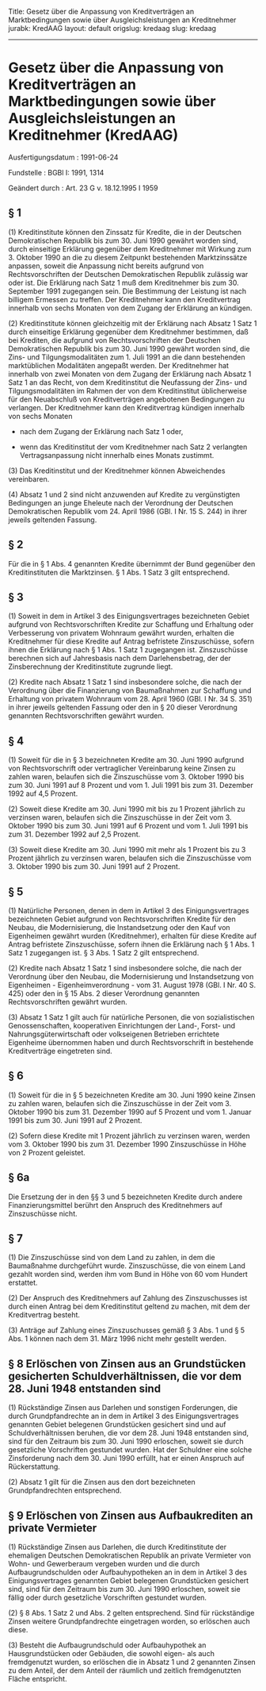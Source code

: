 Title: Gesetz über die Anpassung von Kreditverträgen an Marktbedingungen sowie über
  Ausgleichsleistungen an Kreditnehmer
jurabk: KredAAG
layout: default
origslug: kredaag
slug: kredaag

---

# Gesetz über die Anpassung von Kreditverträgen an Marktbedingungen sowie über Ausgleichsleistungen an Kreditnehmer (KredAAG)

Ausfertigungsdatum
:   1991-06-24

Fundstelle
:   BGBl I: 1991, 1314

Geändert durch
:   Art. 23 G v. 18.12.1995 I 1959


## § 1

(1) Kreditinstitute können den Zinssatz für Kredite, die in der
Deutschen Demokratischen Republik bis zum 30. Juni 1990 gewährt worden
sind, durch einseitige Erklärung gegenüber dem Kreditnehmer mit
Wirkung zum 3. Oktober 1990 an die zu diesem Zeitpunkt bestehenden
Marktzinssätze anpassen, soweit die Anpassung nicht bereits aufgrund
von Rechtsvorschriften der Deutschen Demokratischen Republik zulässig
war oder ist. Die Erklärung nach Satz 1 muß dem Kreditnehmer bis zum
30\. September 1991 zugegangen sein. Die Bestimmung der Leistung ist
nach billigem Ermessen zu treffen. Der Kreditnehmer kann den
Kreditvertrag innerhalb von sechs Monaten von dem Zugang der Erklärung
an kündigen.

(2) Kreditinstitute können gleichzeitig mit der Erklärung nach Absatz
1 Satz 1 durch einseitige Erklärung gegenüber dem Kreditnehmer
bestimmen, daß bei Krediten, die aufgrund von Rechtsvorschriften der
Deutschen Demokratischen Republik bis zum 30. Juni 1990 gewährt worden
sind, die Zins- und Tilgungsmodalitäten zum 1. Juli 1991 an die dann
bestehenden marktüblichen Modalitäten angepaßt werden. Der
Kreditnehmer hat innerhalb von zwei Monaten von dem Zugang der
Erklärung nach Absatz 1 Satz 1 an das Recht, von dem Kreditinstitut
die Neufassung der Zins- und Tilgungsmodalitäten im Rahmen der von dem
Kreditinstitut üblicherweise für den Neuabschluß von Kreditverträgen
angebotenen Bedingungen zu verlangen. Der Kreditnehmer kann den
Kreditvertrag kündigen innerhalb von sechs Monaten

-   nach dem Zugang der Erklärung nach Satz 1 oder,


-   wenn das Kreditinstitut der vom Kreditnehmer nach Satz 2 verlangten
    Vertragsanpassung nicht innerhalb eines Monats zustimmt.




(3) Das Kreditinstitut und der Kreditnehmer können Abweichendes
vereinbaren.

(4) Absatz 1 und 2 sind nicht anzuwenden auf Kredite zu vergünstigten
Bedingungen an junge Eheleute nach der Verordnung der Deutschen
Demokratischen Republik vom 24. April 1986 (GBl. I Nr. 15 S. 244) in
ihrer jeweils geltenden Fassung.


## § 2

Für die in § 1 Abs. 4 genannten Kredite übernimmt der Bund gegenüber
den Kreditinstituten die Marktzinsen. § 1 Abs. 1 Satz 3 gilt
entsprechend.


## § 3

(1) Soweit in dem in Artikel 3 des Einigungsvertrages bezeichneten
Gebiet aufgrund von Rechtsvorschriften Kredite zur Schaffung und
Erhaltung oder Verbesserung von privatem Wohnraum gewährt wurden,
erhalten die Kreditnehmer für diese Kredite auf Antrag befristete
Zinszuschüsse, sofern ihnen die Erklärung nach § 1 Abs. 1 Satz 1
zugegangen ist. Zinszuschüsse berechnen sich auf Jahresbasis nach dem
Darlehensbetrag, der der Zinsberechnung der Kreditinstitute zugrunde
liegt.

(2) Kredite nach Absatz 1 Satz 1 sind insbesondere solche, die nach
der Verordnung über die Finanzierung von Baumaßnahmen zur Schaffung
und Erhaltung von privatem Wohnraum vom 28. April 1960 (GBl. I Nr. 34
S. 351) in ihrer jeweils geltenden Fassung oder den in § 20 dieser
Verordnung genannten Rechtsvorschriften gewährt wurden.


## § 4

(1) Soweit für die in § 3 bezeichneten Kredite am 30. Juni 1990
aufgrund von Rechtsvorschrift oder vertraglicher Vereinbarung keine
Zinsen zu zahlen waren, belaufen sich die Zinszuschüsse vom 3. Oktober
1990 bis zum 30. Juni 1991 auf 8 Prozent und vom 1. Juli 1991 bis zum
31\. Dezember 1992 auf 4,5 Prozent.

(2) Soweit diese Kredite am 30. Juni 1990 mit bis zu 1 Prozent
jährlich zu verzinsen waren, belaufen sich die Zinszuschüsse in der
Zeit vom 3. Oktober 1990 bis zum 30. Juni 1991 auf 6 Prozent und vom
1\. Juli 1991 bis zum 31. Dezember 1992 auf 2,5 Prozent.

(3) Soweit diese Kredite am 30. Juni 1990 mit mehr als 1 Prozent bis
zu 3 Prozent jährlich zu verzinsen waren, belaufen sich die
Zinszuschüsse vom 3. Oktober 1990 bis zum 30. Juni 1991 auf 2 Prozent.


## § 5

(1) Natürliche Personen, denen in dem in Artikel 3 des
Einigungsvertrages bezeichneten Gebiet aufgrund von Rechtsvorschriften
Kredite für den Neubau, die Modernisierung, die Instandsetzung oder
den Kauf von Eigenheimen gewährt wurden (Kreditnehmer), erhalten für
diese Kredite auf Antrag befristete Zinszuschüsse, sofern ihnen die
Erklärung nach § 1 Abs. 1 Satz 1 zugegangen ist. § 3 Abs. 1 Satz 2
gilt entsprechend.

(2) Kredite nach Absatz 1 Satz 1 sind insbesondere solche, die nach
der Verordnung über den Neubau, die Modernisierung und Instandsetzung
von Eigenheimen - Eigenheimverordnung - vom 31. August 1978 (GBl. I
Nr. 40 S. 425) oder den in § 15 Abs. 2 dieser Verordnung genannten
Rechtsvorschriften gewährt wurden.

(3) Absatz 1 Satz 1 gilt auch für natürliche Personen, die von
sozialistischen Genossenschaften, kooperativen Einrichtungen der
Land-, Forst- und Nahrungsgüterwirtschaft oder volkseigenen Betrieben
errichtete Eigenheime übernommen haben und durch Rechtsvorschrift in
bestehende Kreditverträge eingetreten sind.


## § 6

(1) Soweit für die in § 5 bezeichneten Kredite am 30. Juni 1990 keine
Zinsen zu zahlen waren, belaufen sich die Zinszuschüsse in der Zeit
vom 3. Oktober 1990 bis zum 31. Dezember 1990 auf 5 Prozent und vom 1.
Januar 1991 bis zum 30. Juni 1991 auf 2 Prozent.

(2) Sofern diese Kredite mit 1 Prozent jährlich zu verzinsen waren,
werden vom 3. Oktober 1990 bis zum 31. Dezember 1990 Zinszuschüsse in
Höhe von 2 Prozent geleistet.


## § 6a

Die Ersetzung der in den §§ 3 und 5 bezeichneten Kredite durch andere
Finanzierungsmittel berührt den Anspruch des Kreditnehmers auf
Zinszuschüsse nicht.


## § 7

(1) Die Zinszuschüsse sind von dem Land zu zahlen, in dem die
Baumaßnahme durchgeführt wurde. Zinszuschüsse, die von einem Land
gezahlt worden sind, werden ihm vom Bund in Höhe von 60 vom Hundert
erstattet.

(2) Der Anspruch des Kreditnehmers auf Zahlung des Zinszuschusses ist
durch einen Antrag bei dem Kreditinstitut geltend zu machen, mit dem
der Kreditvertrag besteht.

(3) Anträge auf Zahlung eines Zinszuschusses gemäß § 3 Abs. 1 und § 5
Abs. 1 können nach dem 31. März 1996 nicht mehr gestellt werden.


## § 8 Erlöschen von Zinsen aus an Grundstücken gesicherten Schuldverhältnissen, die vor dem 28. Juni 1948 entstanden sind

(1) Rückständige Zinsen aus Darlehen und sonstigen Forderungen, die
durch Grundpfandrechte an in dem in Artikel 3 des Einigungsvertrages
genannten Gebiet belegenen Grundstücken gesichert sind und auf
Schuldverhältnissen beruhen, die vor dem 28. Juni 1948 entstanden
sind, sind für den Zeitraum bis zum 30. Juni 1990 erloschen, soweit
sie durch gesetzliche Vorschriften gestundet wurden. Hat der Schuldner
eine solche Zinsforderung nach dem 30. Juni 1990 erfüllt, hat er einen
Anspruch auf Rückerstattung.

(2) Absatz 1 gilt für die Zinsen aus den dort bezeichneten
Grundpfandrechten entsprechend.


## § 9 Erlöschen von Zinsen aus Aufbaukrediten an private Vermieter

(1) Rückständige Zinsen aus Darlehen, die durch Kreditinstitute der
ehemaligen Deutschen Demokratischen Republik an private Vermieter von
Wohn- und Gewerberaum vergeben wurden und die durch
Aufbaugrundschulden oder Aufbauhypotheken an in dem in Artikel 3 des
Einigungsvertrages genannten Gebiet belegenen Grundstücken gesichert
sind, sind für den Zeitraum bis zum 30. Juni 1990 erloschen, soweit
sie fällig oder durch gesetzliche Vorschriften gestundet wurden.

(2) § 8 Abs. 1 Satz 2 und Abs. 2 gelten entsprechend. Sind für
rückständige Zinsen weitere Grundpfandrechte eingetragen worden, so
erlöschen auch diese.

(3) Besteht die Aufbaugrundschuld oder Aufbauhypothek an
Hausgrundstücken oder Gebäuden, die sowohl eigen- als auch
fremdgenutzt wurden, so erlöschen die in Absatz 1 und 2 genannten
Zinsen zu dem Anteil, der dem Anteil der räumlich und zeitlich
fremdgenutzten Fläche entspricht.

